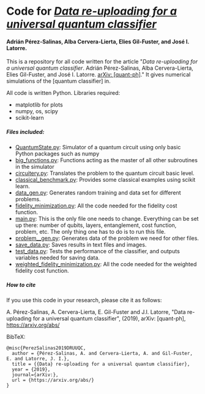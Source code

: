 # Code for *[Data re-uploading for a universal quantum classifier](https://arxiv.org/abs/1806.11463)*
#### Adrián Pérez-Salinas, Alba Cervera-Lierta, Elies Gil-Fuster, and José I. Latorre.

This is a repository for all code written for the article "*Data re-uploading for a universal quantum classifier*. Adrián Pérez-Salinas, Alba Cervera-Lierta, Elies Gil-Fuster, and José I. Latorre. [arXiv: [quant-ph]](https://arxiv.org/abs/)."
It gives numerical simulations of the [quantum classifier] in.

All code is written Python. Libraries required:
  - matplotlib for plots
  - numpy, os, scipy
  - scikit-learn

##### Files included:
  - [QuantumState.py](https://github.com/AdrianPerezSalinas/universal_qlassifier/blob/master/QuantumState.py): Simulator of a quantum circuit using only basic Python packages such as numpy
  - [big_functions.py](https://github.com/AdrianPerezSalinas/universal_qlassifier/blob/master/big_functions.py): Functions acting as the master of all other subroutines in the simulator
  - [circuitery.py](https://github.com/AdrianPerezSalinas/universal_qlassifier/blob/master/circuitery.py): Translates the problem to the quantum circuit basic level.
  - [classical_benchmark.py](https://github.com/AdrianPerezSalinas/universal_qlassifier/blob/master/classical_benchmark.py): Provides some classical examples using scikit learn.
  - [data_gen.py](https://github.com/AdrianPerezSalinas/universal_qlassifier/blob/master/data_gen.py): Generates random training and data set for different problems.
  - [fidelity_minimization.py](https://github.com/AdrianPerezSalinas/universal_qlassifier/blob/master/fidelity_minimization.py): All the code needed for the fidelity cost function.
  - [main.py](https://github.com/AdrianPerezSalinas/universal_qlassifier/blob/master/main.py): This is the only file one needs to change. Everything can be set up there: number of qubits, layers, entanglement, cost function, problem, etc. The only thing one has to do is to run this file.
  - [problem__gen.py](https://github.com/AdrianPerezSalinas/universal_qlassifier/blob/master/problem_gen.py): Generates data of the problem we need for other files.
  - [save_data.py](https://github.com/AdrianPerezSalinas/universal_qlassifier/blob/master/save_data.py): Saves results in text files and images. 
  - [test_data.py](https://github.com/AdrianPerezSalinas/universal_qlassifier/blob/master/test_data.py): Tests the performance of the classifier, and outputs variables needed for saving data.
  - [weighted_fidelity_minimization.py](https://github.com/AdrianPerezSalinas/universal_qlassifier/blob/master/weighted_fidelity_minimization.py): All the code needed for the weighted fidelity cost function.
##### How to cite
If you use this code in your research, please cite it as follows:

A. Pérez-Salinas, A. Cervera-Lierta, E. Gil-Fuster and J.I. Latorre, "Data re-uploading for a universal quantum classifier", (2019), arXiv: [quant-ph], https://arxiv.org/abs/

BibTeX:
```
@misc{PerezSalinas2019DRUUQC,
  author = {Pérez-Salinas, A. and Cervera-Lierta, A. and Gil-Fuster, E. and Latorre, J. I.},
  title = {{Data} re-uploading for a universal quantum classifier},
  year = {2019},
  journal={arXiv:},
  url = {https://arxiv.org/abs/}
}
```

